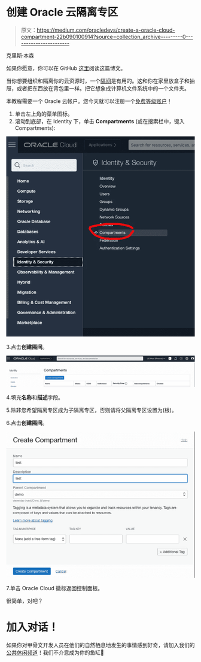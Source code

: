 # 创建 Oracle 云隔离专区

> 原文：<https://medium.com/oracledevs/create-a-oracle-cloud-compartment-22b090100914?source=collection_archive---------0----------------------->

克里斯·本森

如果你愿意，你可以在 GitHub [这里](https://github.com/chrisbensen/chris-blogs/blob/main/HowTo/CreateCompartment/CreateCompartment.md)阅读这篇博文。

当你想要组织和隔离你的云资源时，一个[隔间](https://docs.cloud.oracle.com/iaas/Content/Identity/Tasks/managingcompartments.htm?source=:so:bl:or:awr:odv:::RC_WWMK220120P00034:&SC=:so:bl:or:awr:odv:::RC_WWMK220120P00034:&pcode=WWMK220120P00034)是有用的。这和你在家里放盒子和抽屉，或者把东西放在背包里一样。把它想象成计算机文件系统中的一个文件夹。

本教程需要一个 Oracle 云帐户。您今天就可以注册一个[免费等级账户](https://signup.cloud.oracle.com/?language=en)！

1.  单击左上角的菜单图标。
2.  滚动到底部，在 Identity 下，单击 **Compartments** (或在搜索栏中，键入 Compartments):

![](img/92a95fac4900eea0bba03b2d157c2338.png)

3.点击**创建隔间**。

![](img/5cf13e7746e99238b12a4f4aced5ed0c.png)

4.填充**名称**和**描述**字段。

5.除非您希望隔离专区成为子隔离专区，否则请将父隔离专区设置为(根)。

6.点击**创建隔间**。

![](img/08a2e2b0c614ec92f5728ff14dfcbb85.png)

7.单击 Oracle Cloud 徽标返回控制面板。

很简单，对吧？

# 加入对话！

如果你对甲骨文开发人员在他们的自然栖息地发生的事情感到好奇，请加入我们的[公共休闲频道](https://oracledevrel.slack.com/join/shared_invite/zt-uffjmwh3-ksmv2ii9YxSkc6IpbokL1g#/shared-invite/email)！我们不介意成为你的鱼缸🐠